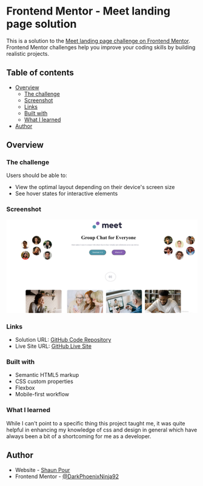 # Frontend Mentor - Meet landing page solution

This is a solution to the [Meet landing page challenge on Frontend Mentor](https://www.frontendmentor.io/challenges/meet-landing-page-rbTDS6OUR). Frontend Mentor challenges help you improve your coding skills by building realistic projects. 

## Table of contents

- [Overview](#overview)
  - [The challenge](#the-challenge)
  - [Screenshot](#screenshot)
  - [Links](#links)
  - [Built with](#built-with)
  - [What I learned](#what-i-learned)
- [Author](#author)

## Overview

### The challenge

Users should be able to:

- View the optimal layout depending on their device's screen size
- See hover states for interactive elements

### Screenshot

![](./screenshot.jpg)

### Links

- Solution URL: [GitHub Code Repository](https://github.com/DarkPhoenixNinja92/meet-landing-page)
- Live Site URL: [GitHub Live Site](https://darkphoenixninja92.github.io/meet-landing-page)

### Built with

- Semantic HTML5 markup
- CSS custom properties
- Flexbox
- Mobile-first workflow

### What I learned

While I can't point to a specific thing this project taught me, it was quite helpful in enhancing my knowledge of css and design in general which have always been a bit of a shortcoming for me as a developer.

## Author

- Website - [Shaun Pour](https://www.shaunpourdev.com)
- Frontend Mentor - [@DarkPhoenixNinja92](https://www.frontendmentor.io/profile/DarkPhoenixNinja92)